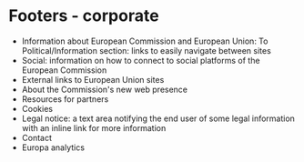 # Footers - corporate

- Information about European Commission and European Union: To Political/Information section: links to easily navigate between sites
- Social: information on how to connect to social platforms of the European Commission
- External links to European Union sites
- About the Commission's new web presence
- Resources for partners
- Cookies
- Legal notice: a text area notifying the end user of some legal information with an inline link for more information     
- Contact
- Europa analytics
